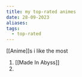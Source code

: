 ```yaml
---
title: my top-rated animes
date: 28-09-2023
aliases: 
tags:
  - top-rated
---
```

[[Anime]]s i like the most

1. [[Made In Abyss]]
2. 
